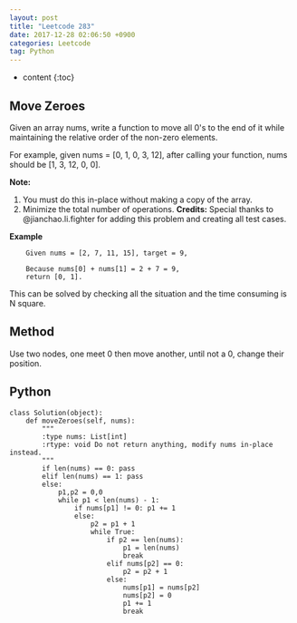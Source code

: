 ```yaml
---
layout: post
title: "Leetcode 283"
date: 2017-12-28 02:06:50 +0900
categories: Leetcode
tag: Python
---
```


* content
{:toc}




Move Zeroes
-------------------
Given an array nums, write a function to move all 0's to the end of it while maintaining the relative order of the non-zero elements.

For example, given nums = [0, 1, 0, 3, 12], after calling your function, nums should be [1, 3, 12, 0, 0].

**Note:**
1. You must do this in-place without making a copy of the array.
2. Minimize the total number of operations.
**Credits:**
Special thanks to @jianchao.li.fighter for adding this problem and creating all test cases.

**Example**

		Given nums = [2, 7, 11, 15], target = 9,

		Because nums[0] + nums[1] = 2 + 7 = 9,
		return [0, 1].

This can be solved by checking all the situation and the time consuming is N square.




Method
--------
Use two nodes, one meet 0 then move another, until not a 0, change their position.





Python
-----------

```
class Solution(object):
    def moveZeroes(self, nums):
        """
        :type nums: List[int]
        :rtype: void Do not return anything, modify nums in-place instead.
        """
        if len(nums) == 0: pass
        elif len(nums) == 1: pass
        else:
            p1,p2 = 0,0
            while p1 < len(nums) - 1:
                if nums[p1] != 0: p1 += 1
                else:
                    p2 = p1 + 1
                    while True:
                        if p2 == len(nums): 
                            p1 = len(nums)
                            break
                        elif nums[p2] == 0:
                            p2 = p2 + 1
                        else:
                            nums[p1] = nums[p2]
                            nums[p2] = 0
                            p1 += 1
                            break
```


            
